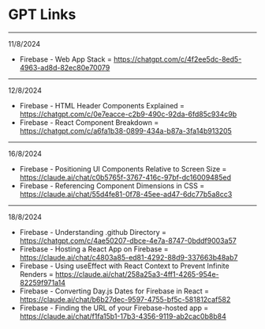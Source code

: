 # GPT Links
---
11/8/2024
- Firebase - Web App Stack = https://chatgpt.com/c/4f2ee5dc-8ed5-4963-ad8d-82ec80e70079
---
12/8/2024
- Firebase - HTML Header Components Explained = https://chatgpt.com/c/0e7eacce-c2b9-490c-92da-6fd85c934c9b
- Firebase - React Component Breakdown = https://chatgpt.com/c/a6fa1b38-0899-434a-b87a-3fa14b913205
---
16/8/2024
- Firebase - Positioning UI Components Relative to Screen Size = https://claude.ai/chat/c0b5765f-3767-416c-97bf-dc16009485ed
- Firebase - Referencing Component Dimensions in CSS = https://claude.ai/chat/55d4fe81-0f78-45ee-ad47-6dc77b5a8cc3
---
18/8/2024
- Firebase - Understanding .github Directory = https://chatgpt.com/c/4ae50207-dbce-4e7a-8747-0bddf9003a57
- Firebase - Hosting a React App on Firebase = https://claude.ai/chat/c4803a85-ed81-4292-88d9-337663b48ab7
- Firebase - Using useEffect with React Context to Prevent Infinite Renders = https://claude.ai/chat/258a25a3-4ff1-4265-954e-82259f971a14
- Firebase - Converting Day.js Dates for Firebase in React = https://claude.ai/chat/b6b27dec-9597-4755-bf5c-581812caf582
- Firebase - Finding the URL of your Firebase-hosted app = https://claude.ai/chat/f1fa15b1-17b3-4356-9119-ab2cac0b8b84